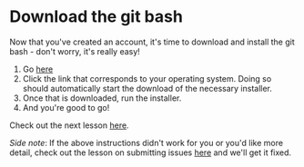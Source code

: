 # Download the git bash
Now that you've created an account, it's time to download and install the git bash - don't worry, it's really easy!

1. Go [here](https://git-scm.com/downloads)
2. Click the link that corresponds to your operating system. Doing so should automatically start the download of the necessary installer.
3. Once that is downloaded, run the installer.
4. And you're good to go!

Check out the next lesson [here](3-setup-ssh.md).

*Side note*: If the above instructions didn't work for you or you'd like more detail, check out the lesson on submitting issues [here]() and we'll get it fixed.
